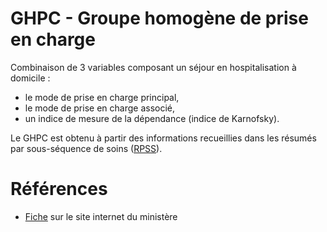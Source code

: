# GHPC - Groupe homogène de prise en charge
<!-- SPDX-License-Identifier: MPL-2.0 -->

Combinaison de 3 variables composant un séjour en hospitalisation à domicile : 
- le mode de prise en charge principal, 
- le mode de prise en charge associé, 
- un indice de mesure de la dépendance (indice de Karnofsky). 

Le GHPC est obtenu à partir des informations recueillies dans les résumés par sous-séquence de soins ([RPSS](RPSS.md)).

# Références

- [Fiche](https://solidarites-sante.gouv.fr/professionnels/gerer-un-etablissement-de-sante-medico-social/financement/financement-des-etablissements-de-sante-10795/financement-des-etablissements-de-sante-glossaire/article/groupe-homogene-de-prise-en-charge-ghpc) sur le site internet du ministère
